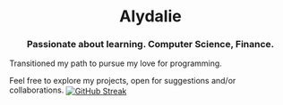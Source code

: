 <h1 align="center"> Alydalie</h1>
<h3 align="center">Passionate about learning. Computer Science, Finance.</h3>
<h8 align="left"> Transitioned my path to pursue my love for programming.<br>

Feel free to explore my projects, open for suggestions and/or collaborations.</h8>
<a href="" target="blank"><img align="center" src="https://streak-stats.demolab.com?user=Alydalie&theme=holi-theme&hide_border=true&mode=weekly&card_width=494&type=png&hide_current_streak=true" alt="GitHub Streak" /></a>
